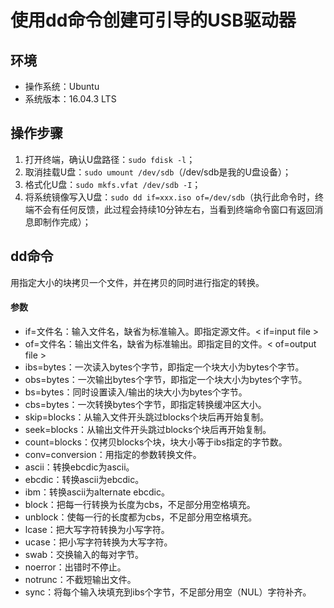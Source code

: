 # 使用dd命令创建可引导的USB驱动器

## 环境

- 操作系统：Ubuntu
- 系统版本：16.04.3 LTS

## 操作步骤

1. 打开终端，确认U盘路径：`sudo fdisk -l`；
2. 取消挂载U盘：`sudo umount /dev/sdb`（/dev/sdb是我的U盘设备）；
3. 格式化U盘：`sudo mkfs.vfat /dev/sdb -I`；
4. 将系统镜像写入U盘：`sudo dd if=xxx.iso of=/dev/sdb`（执行此命令时，终端不会有任何反馈，此过程会持续10分钟左右，当看到终端命令窗口有返回消息即制作完成）；

## dd命令

用指定大小的块拷贝一个文件，并在拷贝的同时进行指定的转换。

#### 参数

- if=文件名：输入文件名，缺省为标准输入。即指定源文件。< if=input file > 
- of=文件名：输出文件名，缺省为标准输出。即指定目的文件。< of=output file > 
- ibs=bytes：一次读入bytes个字节，即指定一个块大小为bytes个字节。 
- obs=bytes：一次输出bytes个字节，即指定一个块大小为bytes个字节。 
- bs=bytes：同时设置读入/输出的块大小为bytes个字节。 
- cbs=bytes：一次转换bytes个字节，即指定转换缓冲区大小。 
- skip=blocks：从输入文件开头跳过blocks个块后再开始复制。 
- seek=blocks：从输出文件开头跳过blocks个块后再开始复制。 
- count=blocks：仅拷贝blocks个块，块大小等于ibs指定的字节数。 
- conv=conversion：用指定的参数转换文件。 
- ascii：转换ebcdic为ascii。
- ebcdic：转换ascii为ebcdic。
- ibm：转换ascii为alternate ebcdic。
- block：把每一行转换为长度为cbs，不足部分用空格填充。
- unblock：使每一行的长度都为cbs，不足部分用空格填充。
- lcase：把大写字符转换为小写字符。
- ucase：把小写字符转换为大写字符。
- swab：交换输入的每对字节。
- noerror：出错时不停止。
- notrunc：不截短输出文件。
- sync：将每个输入块填充到ibs个字节，不足部分用空（NUL）字符补齐。 
